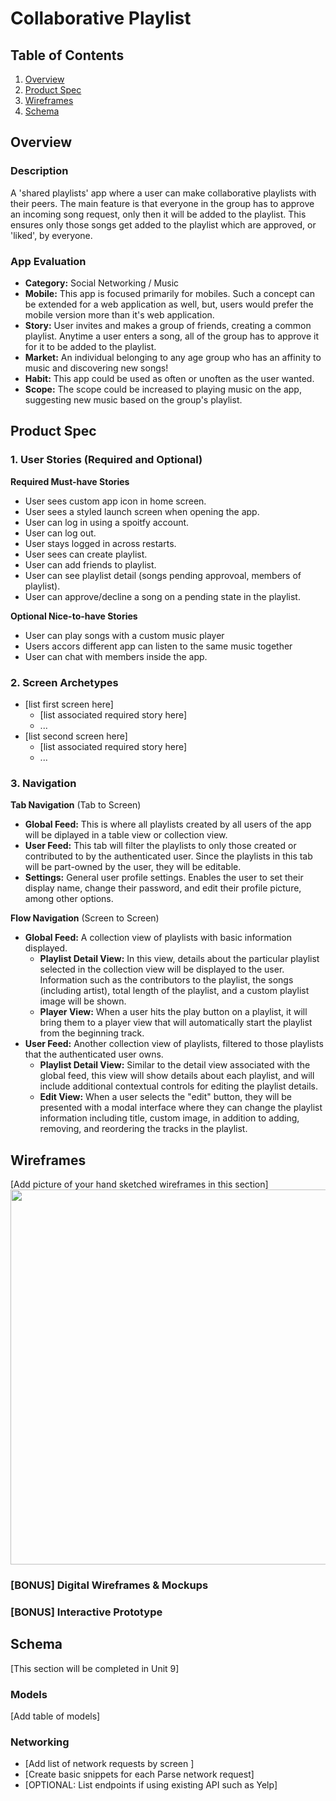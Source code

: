 
# Collaborative Playlist

## Table of Contents
1. [Overview](#Overview)
1. [Product Spec](#Product-Spec)
1. [Wireframes](#Wireframes)
2. [Schema](#Schema)

## Overview
### Description
A 'shared playlists' app where a user can make collaborative playlists with their peers. The main feature is that everyone in the group has to approve an incoming song request, only then it will be added to the playlist. This ensures only those songs get added to the playlist which are approved, or 'liked', by everyone.

### App Evaluation
- **Category:** Social Networking / Music
- **Mobile:** This app is focused primarily for mobiles. Such a concept can be extended for a web application as well, but, users would prefer the mobile version more than it's web application.  
- **Story:** User invites and makes a group of friends, creating a common playlist. Anytime a user enters a song, all of the group has to approve it for it to be added to the playlist.  
- **Market:** An individual belonging to any age group who has an affinity to music and discovering new songs! 
- **Habit:** This app could be used as often or unoften as the user wanted. 
- **Scope:** The scope could be increased to playing music on the app, suggesting new music based on the group's playlist. 

## Product Spec

### 1. User Stories (Required and Optional)

**Required Must-have Stories**

* User sees custom app icon in home screen. 
* User sees a styled launch screen when opening the app.
* User can log in using a spoitfy account.
* User can log out.
* User stays logged in across restarts.
* User sees can create playlist. 
* User can add friends to playlist.
* User can see playlist detail (songs pending approvoal, members of playlist).   
* User can approve/decline a song on a pending state in the playlist.

**Optional Nice-to-have Stories**

* User can play songs with a custom music player
* Users accors different app can listen to the same music together
* User can chat with members inside the app. 

### 2. Screen Archetypes

* [list first screen here]
   * [list associated required story here]
   * ...
* [list second screen here]
   * [list associated required story here]
   * ...

### 3. Navigation

**Tab Navigation** (Tab to Screen)

* **Global Feed:** This is where all playlists created by all users of the app will be diplayed in a table view or collection view.
* **User Feed:** This tab will filter the playlists to only those created or contributed to by the authenticated user. Since the playlists in this tab will be part-owned by the user, they will be editable.
* **Settings:** General user profile settings. Enables the user to set their display name, change their password, and edit their profile picture, among other options.

**Flow Navigation** (Screen to Screen)

* **Global Feed:** A collection view of playlists with basic information displayed.
   * **Playlist Detail View:** In this view, details about the particular playlist selected in the collection view will be displayed to the user. Information such as the contributors to the playlist, the songs (including artist), total length of the playlist, and a custom playlist image will be shown.
   * **Player View:** When a user hits the play button on a playlist, it will bring them to a player view that will automatically start the playlist from the beginning track.
* **User Feed:** Another collection view of playlists, filtered to those playlists that the authenticated user owns.
   * **Playlist Detail View:** Similar to the detail view associated with the global feed, this view will show details about each playlist, and will include additional contextual controls for editing the playlist details.
   * **Edit View:** When a user selects the "edit" button, they will be presented with a modal interface where they can change the playlist information including title, custom image, in addition to adding, removing, and reordering the tracks in the playlist.

## Wireframes
[Add picture of your hand sketched wireframes in this section]
<img src="YOUR_WIREFRAME_IMAGE_URL" width=600>

### [BONUS] Digital Wireframes & Mockups

### [BONUS] Interactive Prototype

## Schema 
[This section will be completed in Unit 9]
### Models
[Add table of models]
### Networking
- [Add list of network requests by screen ]
- [Create basic snippets for each Parse network request]
- [OPTIONAL: List endpoints if using existing API such as Yelp]
